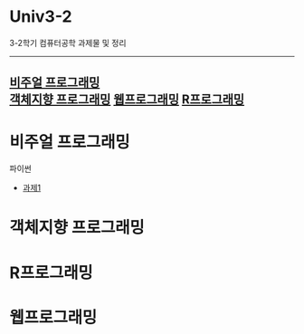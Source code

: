 # Univ3-2
3-2학기 컴퓨터공학 과제물 및 정리

-------
[비주얼 프로그래밍](#비주얼-프로그래밍)  
[객체지향 프로그래밍](#객체지향-프로그래밍)
[웹프로그래밍](#웹프로그래밍)
[R프로그래밍](#r프로그래밍)
-------
# 비주얼 프로그래밍
파이썬
- [과제1]()

# 객체지향 프로그래밍

# R프로그래밍

# 웹프로그래밍